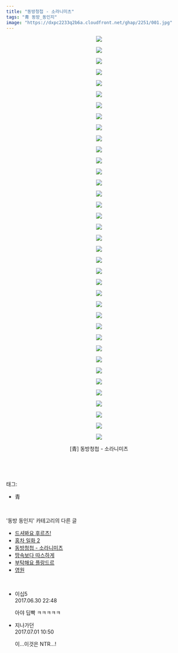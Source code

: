 ```yaml
---
title: "동방청첩 - 소라니미츠"
tags: "青 동방_동인지"
image: "https://dxpc2233q2b6a.cloudfront.net/ghap/2251/001.jpg"
---
```

<div class="article">
<p style="text-align: center; clear: none; float: none;"><img src="{{ site.imgserver3 }}/ghap/2251/001.jpg"/></p>
<p style="text-align: center; clear: none; float: none;"><img src="{{ site.imgserver3 }}/ghap/2251/002.jpg"/></p>
<p style="text-align: center; clear: none; float: none;"><img src="{{ site.imgserver3 }}/ghap/2251/003.jpg"/></p>
<p style="text-align: center; clear: none; float: none;"><img src="{{ site.imgserver3 }}/ghap/2251/004.jpg"/></p>
<p style="text-align: center; clear: none; float: none;"><img src="{{ site.imgserver3 }}/ghap/2251/005.jpg"/></p>
<p style="text-align: center; clear: none; float: none;"><img src="{{ site.imgserver3 }}/ghap/2251/006.jpg"/></p>
<p style="text-align: center; clear: none; float: none;"><img src="{{ site.imgserver3 }}/ghap/2251/007.jpg"/></p>
<p style="text-align: center; clear: none; float: none;"><img src="{{ site.imgserver3 }}/ghap/2251/008.jpg"/></p>
<p style="text-align: center; clear: none; float: none;"><img src="{{ site.imgserver3 }}/ghap/2251/009.jpg"/></p>
<p style="text-align: center; clear: none; float: none;"><img src="{{ site.imgserver3 }}/ghap/2251/010.jpg"/></p>
<p style="text-align: center; clear: none; float: none;"><img src="{{ site.imgserver3 }}/ghap/2251/011.jpg"/></p>
<p style="text-align: center; clear: none; float: none;"><img src="{{ site.imgserver3 }}/ghap/2251/012.jpg"/></p>
<p style="text-align: center; clear: none; float: none;"><img src="{{ site.imgserver3 }}/ghap/2251/013.jpg"/></p>
<p style="text-align: center; clear: none; float: none;"><img src="{{ site.imgserver3 }}/ghap/2251/014.jpg"/></p>
<p style="text-align: center; clear: none; float: none;"><img src="{{ site.imgserver3 }}/ghap/2251/015.jpg"/></p>
<p style="text-align: center; clear: none; float: none;"><img src="{{ site.imgserver3 }}/ghap/2251/016.jpg"/></p>
<p style="text-align: center; clear: none; float: none;"><img src="{{ site.imgserver3 }}/ghap/2251/017.jpg"/></p>
<p style="text-align: center; clear: none; float: none;"><img src="{{ site.imgserver3 }}/ghap/2251/018.jpg"/></p>
<p style="text-align: center; clear: none; float: none;"><img src="{{ site.imgserver3 }}/ghap/2251/019.jpg"/></p>
<p style="text-align: center; clear: none; float: none;"><img src="{{ site.imgserver3 }}/ghap/2251/020.jpg"/></p>
<p style="text-align: center; clear: none; float: none;"><img src="{{ site.imgserver3 }}/ghap/2251/021.jpg"/></p>
<p style="text-align: center; clear: none; float: none;"><img src="{{ site.imgserver3 }}/ghap/2251/022.jpg"/></p>
<p style="text-align: center; clear: none; float: none;"><img src="{{ site.imgserver3 }}/ghap/2251/023.jpg"/></p>
<p style="text-align: center; clear: none; float: none;"><img src="{{ site.imgserver3 }}/ghap/2251/024.jpg"/></p>
<p style="text-align: center; clear: none; float: none;"><img src="{{ site.imgserver3 }}/ghap/2251/025.jpg"/></p>
<p style="text-align: center; clear: none; float: none;"><img src="{{ site.imgserver3 }}/ghap/2251/026.jpg"/></p>
<p style="text-align: center; clear: none; float: none;"><img src="{{ site.imgserver3 }}/ghap/2251/027.jpg"/></p>
<p style="text-align: center; clear: none; float: none;"><img src="{{ site.imgserver3 }}/ghap/2251/028.jpg"/></p>
<p style="text-align: center; clear: none; float: none;"><img src="{{ site.imgserver3 }}/ghap/2251/029.jpg"/></p>
<p style="text-align: center; clear: none; float: none;"><img src="{{ site.imgserver3 }}/ghap/2251/030.jpg"/></p>
<p style="text-align: center; clear: none; float: none;"><img src="{{ site.imgserver3 }}/ghap/2251/031.jpg"/></p>
<p style="text-align: center; clear: none; float: none;"><img src="{{ site.imgserver3 }}/ghap/2251/032.jpg"/></p>
<p style="text-align: center; clear: none; float: none;"><img src="{{ site.imgserver3 }}/ghap/2251/033.jpg"/></p>
<p style="text-align: center; clear: none; float: none;"><img src="{{ site.imgserver3 }}/ghap/2251/034.jpg"/></p>
<p style="text-align: center; clear: none; float: none;"><img src="{{ site.imgserver3 }}/ghap/2251/035.jpg"/></p>
<p style="text-align: center; clear: none; float: none;"><img src="{{ site.imgserver3 }}/ghap/2251/036.jpg"/></p>
<p style="text-align: center; clear: none; float: none;"><img src="{{ site.imgserver3 }}/ghap/2251/037.jpg"/></p>
<p style="text-align: center; clear: none; float: none;">[青] 동방청첩 - 소라니미츠</p>
<p><br/></p>
</div><br/>
<div class="tagTrail">
<p>태그: </p>
<ul>
<li>青</li>
</ul>
</div><br/>
<div class="another">
<p>'동방 동인지' 카테고리의 다른 글</p>
<ul>
<li><a href="/ghap_2253">드셔봐요 후르츠!</a></li>
<li><a href="/ghap_2252">홍차 일화 2</a></li>
<li><a href="/ghap_2251">동방청첩 - 소라니미츠</a></li>
<li><a href="/ghap_2249">땅속보다 따스하게</a></li>
<li><a href="/ghap_2248">부탁해요 플랑드르</a></li>
<li><a href="/ghap_2247">영원</a></li>
</ul>
</div><br/>
<div class="cb_module cb_fluid">
<div class="cb_wrt cb_profile">
<div class="comment">
<ul>
<li class="cb_thumb_off" id="comment15026345">
<div class="cb_comment_area">
<div class="cb_info_area">
<div class="cb_section">
<span class="cb_nick_name">이십5</span>
</div>
<div class="cb_section">
<span class="cb_date">2017.06.30 22:48 </span>
</div>
</div>
<div class="cb_dsc_comment">
<p class="cb_dsc">
											아야 딥빡 ㅋㅋㅋㅋㅋ
										</p>
</div>
</div></li>
<li class="cb_thumb_off" id="comment15026612">
<div class="cb_comment_area">
<div class="cb_info_area">
<div class="cb_section">
<span class="cb_nick_name">지나가던</span>
</div>
<div class="cb_section">
<span class="cb_date">2017.07.01 10:50 </span>
</div>
</div>
<div class="cb_dsc_comment">
<p class="cb_dsc">
											이...이것은 NTR...!
										</p>
</div>
</div></li>
</ul>
</div>
</div><!-- commentList close -->
</div><br/>
